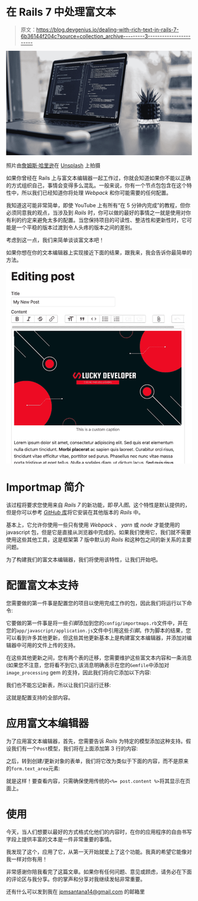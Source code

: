 # 在 Rails 7 中处理富文本

> 原文：<https://blog.devgenius.io/dealing-with-rich-text-in-rails-7-6b36144f204c?source=collection_archive---------3----------------------->

![](img/a1ee25c68aff5b0c4e9c72f152733c91.png)

照片由[詹姆斯·哈里逊](https://unsplash.com/@jstrippa?utm_source=medium&utm_medium=referral)在 [Unsplash](https://unsplash.com?utm_source=medium&utm_medium=referral) 上拍摄

如果你曾经在 Rails 上与富文本编辑器一起工作过，你就会知道如果你不能以正确的方式组织自己，事情会变得多么混乱。一般来说，你有一个节点包包含在这个特性中，所以我们已经知道你将处理 *Webpack* 和你可能需要的任何配置。

我知道这可能非常简单，即使 YouTube 上有所有“在 5 分钟内完成”的教程，但你必须同意我的观点，当涉及到 *Rails* 时，你可以做的最好的事情之一就是使用对你有利的约定来避免太多的配置。当您保持项目的可读性、整洁性和更新性时，它可能是一个平稳的版本过渡到令人头疼的版本之间的差别。

考虑到这一点，我们来简单谈谈富文本吧！

如果你想在你的文本编辑器上实现接近下面的结果，跟我来，我会告诉你最简单的方法。

![](img/8f9b6ca84ed8c33ed3b2f4efa858967c.png)

# Importmap 简介

该过程将要求您使用来自 *Rails 7* 的新功能，即*导入图*。这个特性是默认提供的，但是你可以参考 [*GitHub* 库](https://github.com/rails/importmap-rails)将它安装在其他版本的 *Rails* 中。

基本上，它允许你使用一些只有使用 *Webpack* 、 *yarn* 或 *node* 才能使用的 javascript 包，但是它是直接从浏览器中完成的。如果我们使用它，我们就不需要使用这些其他工具，这是框架第 7 版中默认的 *Rails* 和这种包之间的新关系的主要问题。

为了构建我们的富文本编辑器，我们将使用该特性，让我们开始吧。

# 配置富文本支持

您需要做的第一件事是配置您的项目以使用完成工作的包，因此我们将运行以下命令:

它要做的第一件事是将一些*引脚*添加到您的`config/importmaps.rb`文件中，并在您的`app/javascript/application.js`文件中引用这些*引脚*。作为脚本的结果，您可以看到许多其他更新，但这些其他更新基本上是构建富文本编辑器，并添加对编辑器中可用的文件上传的支持。

在这些其他更新之间，您有两个表的迁移，您需要维护这些富文本内容和一条消息(如果您不注意，您将看不到它),该消息明确表示在您的`Gemfile`中添加对`image_processing` gem 的支持，因此我们将向它添加以下内容:

我们也不能忘记新表，所以让我们只运行迁移:

这就是配置支持的全部内容。

# 应用富文本编辑器

为了应用富文本编辑器，首先，您需要告诉 *Rails* 为特定的模型添加这种支持。假设我们有一个`Post`模型，我们将在上面添加第 3 行的内容:

之后，转到创建/更新对象的表单，我们将它改为类似于下面的内容，而不是原来的`form.text_area`元素:

就是这样！要查看内容，只需确保使用传统的`<%= post.content %>`将其显示在页面上。

# 使用

今天，当人们想要以最好的方式格式化他们的内容时，在你的应用程序的自由书写字段上提供丰富的文本是一件非常重要的事情。

我发现了这个，应用了它，从第一天开始就爱上了这个功能。我真的希望它能像对我一样对你有用！

非常感谢你陪我看完了这篇文章。如果你有任何问题、意见或顾虑，请务必在下面的评论区与我分享。你的掌声和分享对我继续发帖非常重要。

还有什么可以发到我在 jpmsantana14@gmail.com 的邮箱里